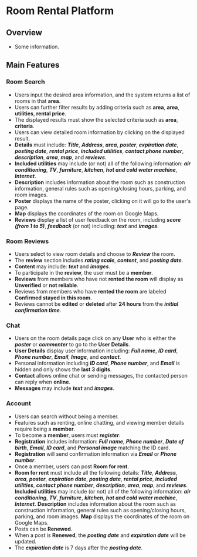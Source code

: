 # Room Rental Platform

## Overview
- Some information.

## Main Features

### Room Search
- Users input the desired area information, and the system returns a list of rooms in that **area**.
- Users can further filter results by adding criteria such as **area**, **area**, **utilities**, **rental price**.
- The displayed results must show the selected criteria such as **area**, **criteria**.
- Users can view detailed room information by clicking on the displayed result.
- **Details** must include: ***Title***, ***Address***, ***area***, ***poster***, ***expiration date***, ***posting date***, ***rental price***, ***included utilities***, ***contact phone number***, ***description***, ***area***, ***map***, and ***reviews***.
- **Included utilities** may include (or not) all of the following information: ***air conditioning***, ***TV***, ***furniture***, ***kitchen***, ***hot and cold water machine***, ***Internet***.
- **Description** includes information about the room such as construction information, general rules such as opening/closing hours, parking, and room images.
- **Poster** displays the name of the poster, clicking on it will go to the user's page.
- **Map** displays the coordinates of the room on Google Maps.
- **Reviews** display a list of user feedback on the room, including ***score (from 1 to 5)***, ***feedback*** (or not) including: ***text*** and ***images***.

### Room Reviews
- Users select to view room details and choose to ***Review*** the room.
- The **review** section includes ***rating scale***, ***content***, and ***posting date***.
- **Content** may include: ***text*** and ***images***.
- To participate in the **review**, the user must be a **member**.
- **Reviews** from members who have not **rented the room** will display as **Unverified** or **not reliable**.
- Reviews from members who have **rented the room** are labeled **Confirmed stayed in this room**.
- Reviews cannot be **edited** or **deleted** after **24 hours** from the ***initial confirmation time***.

### Chat
- Users on the room details page click on any **User** who is either the ***poster*** or ***commenter*** to go to the **User Details**.
- **User Details** display user information including: ***Full name***, ***ID card***, ***Phone number***, ***Email***, ***Image***, and ***contact***.
- Personal information including ***ID card***, ***Phone number***, and ***Email*** is hidden and only shows the **last 3 digits**.
- **Contact** allows online chat or sending messages, the contacted person can reply when **online**.
- **Messages** may include ***text*** and ***images***.

### Account
- Users can search without being a member.
- Features such as renting, online chatting, and viewing member details require being a **member**.
- To become a **member**, users must ***register***.
- **Registration** includes information: ***Full name***, ***Phone number***, ***Date of birth***, ***Email***, ***ID card***, and ***Personal image*** matching the ID card.
- **Registration** will send confirmation information via ***Email*** or ***Phone number***.
- Once a member, users can post **Room for rent**.
- **Room for rent** must include all the following details: ***Title***, ***Address***, ***area***, ***poster***, ***expiration date***, ***posting date***, ***rental price***, ***included utilities***, ***contact phone number***, ***description***, ***area***, ***map***, and ***reviews***. **Included utilities** may include (or not) all of the following information: ***air conditioning***, ***TV***, ***furniture***, ***kitchen***, ***hot and cold water machine***, ***Internet***. **Description** includes information about the room such as construction information, general rules such as opening/closing hours, parking, and room images. **Map** displays the coordinates of the room on Google Maps.
- Posts can be **Renewed**.
- When a post is **Renewed**, the ***posting date*** and ***expiration date*** will be updated.
- The ***expiration date*** is 7 days after the ***posting date***.
